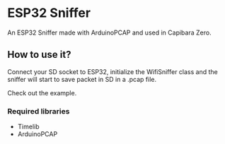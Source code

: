 # ESP32 Sniffer

An ESP32 Sniffer made with ArduinoPCAP and used in Capibara Zero.

## How to use it?

Connect your SD socket to ESP32, initialize the WifiSniffer class and the sniffer will start to save packet in SD in a .pcap file.

Check out the example.

### Required libraries

- Timelib
- ArduinoPCAP